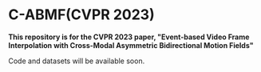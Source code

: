 # C-ABMF(CVPR 2023)
**This repository is for the CVPR 2023 paper, "Event-based Video Frame Interpolation with Cross-Modal Asymmetric Bidirectional Motion Fields"**

Code and datasets will be available soon.

